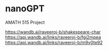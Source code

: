 # nanoGPT

AMATH 515 Project  

https://wandb.ai/raveeroj-b/shakespeare-char  
https://api.wandb.ai/links/raveeroj-b/fgi2mpea  
https://api.wandb.ai/links/raveeroj-b/m9v0te92  
